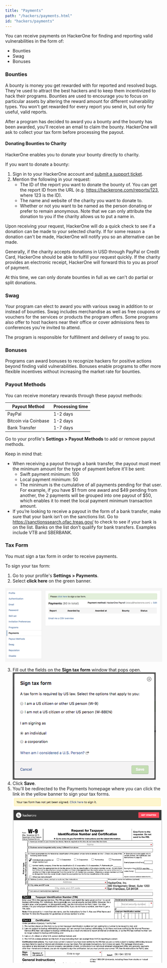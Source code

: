 ```yaml
---
title: "Payments"
path: "/hackers/payments.html"
id: "hackers/payments"
---
```


You can receive payments on HackerOne for finding and reporting valid vulnerabilities in the form of:
* Bounties
* Swag
* Bonuses

### Bounties
A bounty is money you get rewarded with for reported and resolved bugs. They're used to attract the best hackers and to keep them incentivized to hack their programs. Bounties are used to encourage you to focus on particular assets by altering the reward amount for different vulnerability types. You won't get rewarded for every report you send in, but only for useful, valid reports.

After a program has decided to award you a bounty and the bounty has been awarded, you'll receive an email to claim the bounty. HackerOne will ask to collect your tax form before processing the payout.

#### Donating Bounties to Charity
HackerOne enables you to donate your bounty directly to charity.

If you want to donate a bounty:
1. Sign in to your HackerOne account and [submit a support ticket](https://support.hackerone.com/hc/en-us/requests/new).
2. Mention the following in your request:
   * The ID of the report you want to donate the bounty of. You can get the report ID from the URL (e.g. https://hackerone.com/reports/123, where 123 is the ID).
   * The name and website of the charity you want to donate to.
   * Whether or not you want to be named as the person donating or prefer to remain anonymous. Note that we can only attribute the donation to you if the charity allows us to put a name in.

Upon receiving your request, HackerOne will do a quick check to see if a donation can be made to your selected charity. If for some reason a donation can't be made, HackerOne will notify you so an alternative can be made.

Generally, if the charity accepts donations in USD through PayPal or Credit Card, HackerOne should be able to fulfill your request quickly. If the charity provides an electronic receipt, HackerOne will forward this to you as proof of payment.

At this time, we can only donate bounties in full as we can't do partial or split donations.

### Swag
Your program can elect to award you with various swag in addition to or instead of bounties. Swag includes merchandise as well as free coupons or vouchers for the services or products the program offers. Some programs also offer to host hackers near their office or cover admissions fees to conferences you're invited to attend.

The program is responsible for fulfillment and delivery of swag to you.

### Bonuses
Programs can award bonuses to recognize hackers for positive actions beyond finding valid vulnerabilities. Bonuses enable programs to offer more flexible incentives without increasing the market rate for bounties. 

### Payout Methods
You can receive monetary rewards through these payout methods:

Payout Method | Processing time
------------- | ----------------
PayPal | 1-2 days
Bitcoin via Coinbase | 1-2 days
Bank Transfer | 1-7 days

Go to your profile's <b>Settings > Payout Methods</b> to add or remove payout methods. 

Keep in mind that:
* When receiving a payout through a bank transfer, the payout must meet the minimum amount for the type of payment before it'll be sent: 
     * Swift payment minimum: 100
     * Local payment minimum: 50
     * The minimum is the cumulative of all payments pending for that user. For example, if you have $1 from one award and $49 pending from another, the 2 payments will be grouped into one payout of $50, which enables it to meet the local payment minimum transaction amount.</i>
* If you’re looking to receive a payout in the form of a bank transfer, make sure that your bank isn’t on the sanctions list. Go to https://sanctionssearch.ofac.treas.gov/ to check to see if your bank is on the list. Banks on the list don’t qualify for bank transfers. Examples include VTB and SBERBANK. 

### Tax Form
You must sign a tax form in order to receive payments. 

To sign your tax form:
1. Go to your profile's <b>Settings > Payments</b>.
2. Select <b>click here</b> on the green banner.

![tax-form-4](./images/tax-form-4.png)

3. Fill out the fields on the <b>Sign tax form</b> window that pops open. 
![tax-form-1](./images/tax-form-1.png)
4. Click <b>Save</b>. 
5. You'll be redirected to the Payments homepage where you can click the link in the yellow banner to sign your tax forms. 
![tax-form-2](./images/tax-form-2.png)
![tax-form-3](./images/tax-form-3.png)
